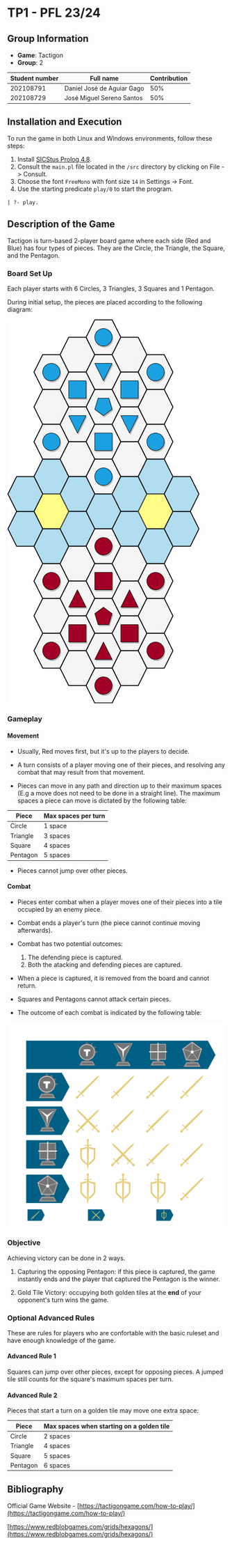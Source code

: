# TP1 - PFL 23/24

## Group Information
- **Game**: Tactigon
- **Group**: 2

| Student number | Full name                  | Contribution |
| -------------- | -------------------------- | ------------ |
| 202108791      | Daniel José de Aguiar Gago | 50%          |
| 202108729      | José Miguel Sereno Santos  | 50%          |

## Installation and Execution
To run the game in both Linux and Windows environments, follow these steps:

1. Install [SICStus Prolog 4.8](https://sicstus.sics.se/download4.html).
2. Consult the `main.pl` file located in the `/src` directory by clicking on File -> Consult.
3. Choose the font `FreeMono` with font size `14` in Settings -> Font.
4. Use the starting predicate `play/0` to start the program.
```
| ?- play.
```


## Description of the Game

Tactigon is turn-based 2-player board game where each side (Red and Blue) has four types of pieces. They are the Circle, the Triangle, the Square, and the Pentagon. 

### Board Set Up

Each player starts with 6 Circles, 3 Triangles, 3 Squares and 1 Pentagon.

During initial setup, the pieces are placed according to the following diagram:

![Tactigon Board](resources/tactigon-board.png)

### Gameplay

#### Movement

- Usually, Red moves first, but it's up to the players to decide. 

- A turn consists of a player moving one of their pieces, and resolving any combat that may result from that movement.

- Pieces can move in any path and direction up to their maximum spaces (E.g a move does not need to be done in a straight line). The maximum spaces a piece can move is dictated by the following table:

| Piece    | Max spaces per turn |
| -------- | ------------------- |
| Circle   | 1 space             |
| Triangle | 3 spaces            |
| Square   | 4 spaces            |
| Pentagon | 5 spaces            |

- Pieces cannot jump over other pieces.



#### Combat

- Pieces enter combat when a player moves one of their pieces into a tile occupied by an enemy piece.

- Combat ends a player's turn (the piece cannot continue moving afterwards).

- Combat has two potential outcomes:
  1. The defending piece is captured.
  2. Both the atacking and defending pieces are captured.

- When a piece is captured, it is removed from the board and cannot return.

- Squares and Pentagons cannot attack certain pieces.

- The outcome of each combat is indicated by the following table:

![Combat Outcomes](resources/combat-outcomes.png)

### Objective

Achieving victory can be done in 2 ways.

1. Capturing the opposing Pentagon: if this piece is captured, the game instantly ends and the player that captured the Pentagon is the winner.

2. Gold Tile Victory: occupying both golden tiles at the **end** of your opponent's turn wins the game.
    
### Optional Advanced Rules

These are rules for players who are confortable with the basic ruleset and have enough knowledge of the game.

#### Advanced Rule 1

Squares can jump over other pieces, except for opposing pieces. A jumped tile still counts for the square's maximum spaces per turn. 

#### Advanced Rule 2

Pieces that start a turn on a golden tile may move one extra space:

| Piece    | Max spaces  when starting on a golden tile |
| -------- | ------------------------------------------ |
| Circle   | 2 spaces                                   |
| Triangle | 4 spaces                                   |
| Square   | 5 spaces                                   |
| Pentagon | 6 spaces                                   |

## Bibliography
Official Game Website - [https://tactigongame.com/how-to-play/](https://tactigongame.com/how-to-play/)

[https://www.redblobgames.com/grids/hexagons/](https://www.redblobgames.com/grids/hexagons/)